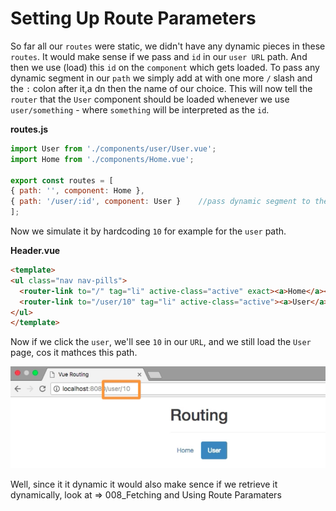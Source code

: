 # Setting Up Route Parameters

So far all our `routes` were static, we didn't have any dynamic pieces in these `routes`. It would make sense if we pass and `id` in our `user URL` path. And then we use (load) this `id` on the `component` which gets loaded. To pass any dynamic segment in our `path` we simply add at with one more `/` slash and the `:` colon after it,a dn then the name of our choice. This will now tell the `router` that the `User` component should be loaded whenever we use `user/something` - where `something` will be interpreted as the `id`. 

**routes.js**
```js
import User from './components/user/User.vue';
import Home from './components/Home.vue';

export const routes = [
{ path: '', component: Home },
{ path: '/user/:id', component: User }    //pass dynamic segment to the router 
];
```
Now we simulate it by hardcoding `10` for example for the `user` path. 

**Header.vue**

```html
<template>
<ul class="nav nav-pills">
  <router-link to="/" tag="li" active-class="active" exact><a>Home</a></router-link>   
  <router-link to="/user/10" tag="li" active-class="active"><a>User</a></router-link> <!--pass dynamic segment to the link-->
</ul>
</template>
```

Now if we click the `user`, we'll see `10` in our `URL`, and we still load the `User` page, cos it mathces this path. 

![route-dynamic-segment](../route-dynamic-segment.png)

Well, since it it dynamic it would also make sence if we retrieve it dynamically, look at => 008_Fetching and Using Route Paramaters
